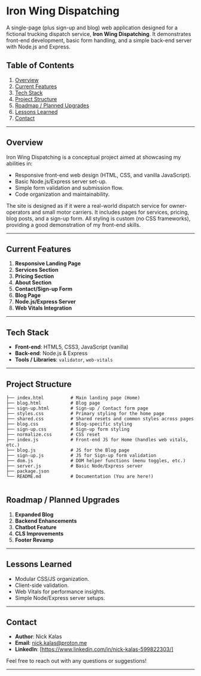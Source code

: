 # Iron Wing Dispatching

A single-page (plus sign-up and blog) web application designed for a fictional trucking dispatch service, **Iron Wing Dispatching**. It demonstrates front-end development, basic form handling, and a simple back-end server with Node.js and Express.

## Table of Contents
1. [Overview](#overview)  
2. [Current Features](#current-features)  
3. [Tech Stack](#tech-stack)  
4. [Project Structure](#project-structure)  
5. [Roadmap / Planned Upgrades](#roadmap--planned-upgrades)  
6. [Lessons Learned](#lessons-learned)  
7. [Contact](#contact)  

---

## Overview
Iron Wing Dispatching is a conceptual project aimed at showcasing my abilities in:
- Responsive front-end web design (HTML, CSS, and vanilla JavaScript).
- Basic Node.js/Express server set-up.
- Simple form validation and submission flow.
- Code organization and maintainability.

The site is designed as if it were a real-world dispatch service for owner-operators and small motor carriers. It includes pages for services, pricing, blog posts, and a sign-up form. All styling is custom (no CSS frameworks), providing a good demonstration of my front-end skills.

---

## Current Features

1. **Responsive Landing Page**  
2. **Services Section**  
3. **Pricing Section**  
4. **About Section**  
5. **Contact/Sign-up Form**  
6. **Blog Page**  
7. **Node.js/Express Server**  
8. **Web Vitals Integration**

---

## Tech Stack
- **Front-end**: HTML5, CSS3, JavaScript (vanilla)  
- **Back-end**: Node.js & Express  
- **Tools / Libraries**: `validator`, `web-vitals`

---

## Project Structure
```
├── index.html          # Main landing page (Home)
├── blog.html           # Blog page
├── sign-up.html        # Sign-up / Contact form page
├── styles.css          # Primary styling for the home page
├── shared.css          # Shared resets and common styles across pages
├── blog.css            # Blog-specific styling
├── sign-up.css         # Sign-up form styling
├── normalize.css       # CSS reset
├── index.js            # Front-end JS for Home (handles web vitals, etc.)
├── blog.js             # JS for the Blog page
├── sign-up.js          # JS for Sign-up form validation
├── dom.js              # DOM helper functions (menu toggles, etc.)
├── server.js           # Basic Node/Express server
├── package.json
└── README.md           # Documentation (You are here!)
       
```


## Roadmap / Planned Upgrades

1. **Expanded Blog**  
2. **Backend Enhancements**  
3. **Chatbot Feature**  
4. **CLS Improvements**  
5. **Footer Revamp**  

---

## Lessons Learned
- Modular CSS/JS organization.
- Client-side validation.
- Web Vitals for performance insights.
- Simple Node/Express server setups.

---

## Contact
- **Author**: Nick Kalas 
- **Email**: nick.kalas@proton.me  
- **LinkedIn**: [https://www.linkedin.com/in/nick-kalas-599822303/] 

Feel free to reach out with any questions or suggestions!

---
